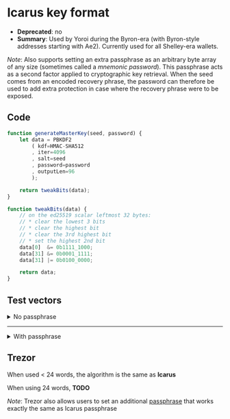 # Icarus key format

- **Deprecated**: no
- **Summary**: Used by Yoroi during the Byron-era (with Byron-style addresses starting with Ae2). Currently used for all Shelley-era wallets.

*Note*: Also supports setting an extra passphrase as an arbitrary byte array of any size (sometimes called a *mnemonic password*). This passphrase acts as a second factor applied to cryptographic key retrieval. When the seed comes from an encoded recovery phrase, the password can therefore be used to add extra protection in case where the recovery phrase were to be exposed.

## Code

```js
function generateMasterKey(seed, password) {
    let data = PBKDF2
        ( kdf=HMAC-SHA512
        , iter=4096
        , salt=seed
        , password=password
        , outputLen=96
        );

    return tweakBits(data);
}

function tweakBits(data) {
    // on the ed25519 scalar leftmost 32 bytes:
    // * clear the lowest 3 bits
    // * clear the highest bit
    // * clear the 3rd highest bit
    // * set the highest 2nd bit
    data[0]  &= 0b1111_1000;
    data[31] &= 0b0001_1111;
    data[31] |= 0b0100_0000;

    return data;
}
```
## Test vectors

<details>
  <summary>No passphrase</summary>

  recovery phrase
  ```
  eight country switch draw meat scout mystery blade tip drift useless good keep usage title
  ```

  master key
  ```
  c065afd2832cd8b087c4d9ab7011f481ee1e0721e78ea5dd609f3ab3f156d245d176bd8fd4ec60b4731c3918a2a72a0226c0cd119ec35b47e4d55884667f552a23f7fdcd4a10c6cd2c7393ac61d877873e248f417634aa3d812af327ffe9d620
  ```
</details>

---

<details>
  <summary>With passphrase</summary>

  recovery phrase
  ```
  eight country switch draw meat scout mystery blade tip drift useless good keep usage title
  ```

  passphrase
  ```
  foo (as utf8 bytes)
  ```

  master key
  ```
  70531039904019351e1afb361cd1b312a4d0565d4ff9f8062d38acf4b15cce41d7b5738d9c893feea55512a3004acb0d222c35d3e3d5cde943a15a9824cbac59443cf67e589614076ba01e354b1a432e0e6db3b59e37fc56b5fb0222970a010e
  ```
</details>

## Trezor

When used < 24 words, the algorithm is the same as **Icarus**

When using 24 words, **TODO**

*Note*: Trezor also allows users to set an additional [passphrase](https://wiki.trezor.io/Passphrase) that works exactly the same as Icarus passphrase

